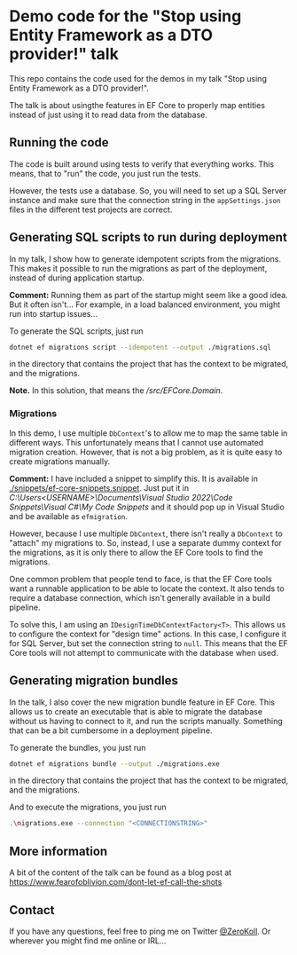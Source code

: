# Demo code for the "Stop using Entity Framework as a DTO provider!" talk

This repo contains the code used for the demos in my talk "Stop using Entity Framework as a DTO provider!". 

The talk is about usingthe features in EF Core to properly map entities instead of just using it to read data from the database.

## Running the code

The code is built around using tests to verify that everything works. This means, that to "run" the code, you just run the tests.

However, the tests use a database. So, you will need to set up a SQL Server instance and make sure that the connection string in the `appSettings.json` files in the different test projects are correct.

## Generating SQL scripts to run during deployment

In my talk, I show how to generate idempotent scripts from the migrations. This makes it possible to run the migrations as part of the deployment, instead of during application startup.

__Comment:__ Running them as part of the startup might seem like a good idea. But it often isn't... For example, in a load balanced environment, you might run into startup issues...

To generate the SQL scripts, just run

```bash
dotnet ef migrations script --idempotent --output ./migrations.sql
```

in the directory that contains the project that has the context to be migrated, and the migrations.

__Note.__ In this solution, that means the _/src/EFCore.Domain_.

### Migrations

In this demo, I use multiple `DbContext`'s to allow me to map the same table in different ways. This unfortunately means that I cannot use automated migration creation. However, that is not a big problem, as it is quite easy to create migrations manually.

__Comment:__ I have included a snippet to simplify this. It is available in [./snippets/ef-core-snippets.snippet](./snippets/ef-core-snippets.snippet). Just put it in _C:\Users\<USERNAME>\Documents\Visual Studio 2022\Code Snippets\Visual C#\My Code Snippets_ and it should pop up in Visual Studio and be available as `efmigration`.

However, because I use multiple `DbContext`, there isn't really a `DbContext` to "attach" my migrations to. So, instead, I use a separate dummy context for the migrations, as it is only there to allow the EF Core tools to find the migrations.

One common problem that people tend to face, is that the EF Core tools want a runnable application to be able to locate the context. It also tends to require a database connection, which isn't generally available in a build pipeline.

To solve this, I am using an `IDesignTimeDbContextFactory<T>`. This allows us to configure the context for "design time" actions. In this case, I configure it for SQL Server, but set the connection string to `null`. This means that the EF Core tools will not attempt to communicate with the database when used.

## Generating migration bundles

In the talk, I also cover the new migration bundle feature in EF Core. This allows us to create an executable that is able to migrate the database without us having to connect to it, and run the scripts manually. Something that can be a bit cumbersome in a deployment pipeline.

To generate the bundles, you just run

```bash
dotnet ef migrations bundle --output ./migrations.exe
```

in the directory that contains the project that has the context to be migrated, and the migrations.

And to execute the migrations, you just run

```bash
.\migrations.exe --connection "<CONNECTIONSTRING>"
```

## More information

A bit of the content of the talk can be found as a blog post at https://www.fearofoblivion.com/dont-let-ef-call-the-shots

## Contact

If you have any questions, feel free to ping me on Twitter [@ZeroKoll](https://twitter.com/zerokoll). Or wherever you might find me online or IRL...